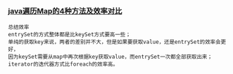 ### [java遍历Map的4种方法及效率对比](https://blog.csdn.net/fox_bert/article/details/87744728)

```
总结效率
entrySet的方式整体都是比keySet方式要高一些；
单纯的获取key来说，两者的差别并不大，但是如果要获取value，还是entrySet的效率会更好，
因为keySet需要从map中再次根据key获取value，而entrySet一次都全部获取出来；
iterator的迭代器方式比foreach的效率高。
```